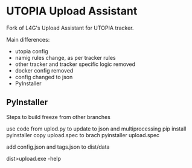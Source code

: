 # UTOPIA Upload Assistant

Fork of L4G's Upload Assistant for UTOPIA tracker.

Main differences:

- utopia config
- namig rules change, as per tracker rules
- other tracker and tracker specific logic removed
- docker config removed
- config changed to json
- PyInstaller 

## PyInstaller

Steps to build freeze from other branches

use code from uplod.py to update to json and multiprocessing
pip install pyinstaller
copy upload.spec to brach
pyinstaller upload.spec

add config.json and tags.json to dist/data

dist>upload.exe -help